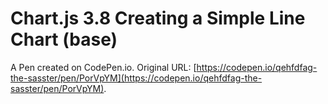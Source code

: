 # Chart.js 3.8 Creating a Simple Line Chart (base)

A Pen created on CodePen.io. Original URL: [https://codepen.io/qehfdfag-the-sasster/pen/PorVpYM](https://codepen.io/qehfdfag-the-sasster/pen/PorVpYM).

